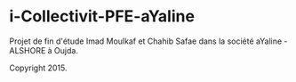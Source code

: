 # i-Collectivit-PFE-aYaline
Projet de fin d'étude Imad Moulkaf et Chahib Safae dans la société aYaline - ALSHORE à Oujda.

Copyright 2015.

